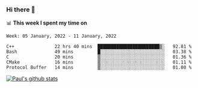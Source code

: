 ### Hi there 👋

📊 **This week I spent my time on**
<!--START_SECTION:waka-->
```text
Week: 05 January, 2022 - 11 January, 2022

C++               22 hrs 40 mins  ███████████████████████▒░   92.81 % 
Bash              49 mins         █░░░░░░░░░░░░░░░░░░░░░░░░   03.38 % 
C                 20 mins         ▒░░░░░░░░░░░░░░░░░░░░░░░░   01.36 % 
CMake             16 mins         ▒░░░░░░░░░░░░░░░░░░░░░░░░   01.11 % 
Protocol Buffer   14 mins         ▒░░░░░░░░░░░░░░░░░░░░░░░░   01.00 % 
```
<!--END_SECTION:waka-->


[![Paul's github stats](https://github-readme-stats.vercel.app/api?username=mickeyouyou&theme=dracula&show_icons=true)](https://github.com/anuraghazra/github-readme-stats)
